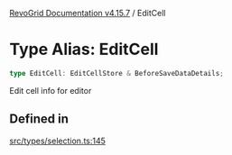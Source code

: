 [RevoGrid Documentation v4.15.7](README.md) / EditCell

# Type Alias: EditCell

```ts
type EditCell: EditCellStore & BeforeSaveDataDetails;
```

Edit cell info for editor

## Defined in

[src/types/selection.ts:145](https://github.com/revolist/revogrid/blob/4b66617ba213e84ecc08d523780ce49415de163a/src/types/selection.ts#L145)
